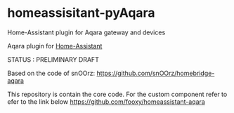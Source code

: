 # homeassisitant-pyAqara
Home-Assistant plugin for Aqara gateway and devices

Aqara plugin for [Home-Assistant](https://home-assistant.io/)

STATUS : PRELIMINARY DRAFT

Based on the code of snOOrz:
https://github.com/snOOrz/homebridge-aqara

This repository is contain the core code.
For the custom component refer to efer to the link below
https://github.com/fooxy/homeassistant-aqara



